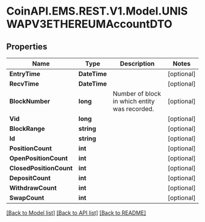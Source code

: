 
# CoinAPI.EMS.REST.V1.Model.UNISWAPV3ETHEREUMAccountDTO

## Properties

Name | Type | Description | Notes
------------ | ------------- | ------------- | -------------
**EntryTime** | **DateTime** |  | [optional] 
**RecvTime** | **DateTime** |  | [optional] 
**BlockNumber** | **long** | Number of block in which entity was recorded. | [optional] 
**Vid** | **long** |  | [optional] 
**BlockRange** | **string** |  | [optional] 
**Id** | **string** |  | [optional] 
**PositionCount** | **int** |  | [optional] 
**OpenPositionCount** | **int** |  | [optional] 
**ClosedPositionCount** | **int** |  | [optional] 
**DepositCount** | **int** |  | [optional] 
**WithdrawCount** | **int** |  | [optional] 
**SwapCount** | **int** |  | [optional] 

[[Back to Model list]](../README.md#documentation-for-models)
[[Back to API list]](../README.md#documentation-for-api-endpoints)
[[Back to README]](../README.md)

